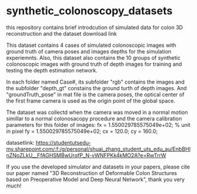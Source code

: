 # synthetic_colonoscopy_datasets
this repository contains brief introdcution of simulated data for colon 3D reconstruction and the dataset download link

This dataset contains 4 cases of simulated colonoscopic images with ground truth of camera poses and images depths for the simulation experiemnts.
Also, this dataset also contains the 10 groups of synthetic colonoscopic images with ground truth of depth images for training and testing the depth estimation network.

In each folder named Case#, its subfolder "rgb" contains the images and the subfolder "depth_gt" constains the ground turth of depth images. 
And "groundTruth_pose" in mat file is the camera poses, the optical center of the first frame camera is used as the origin point of the global space.

The dataset was collectd when the camera was moved in a normal motion simillar to a normal colonosacopy procedure and the camera calibration parameters for this folder of images: fx = 1.550029785575049e+02; % unit in pixel fy = 1.550029785575049e+02; cx = 120.0; cy = 160.0;

datasetlink: https://studentutsedu-my.sharepoint.com/:f:/g/personal/shuai_zhang_student_uts_edu_au/EnbBHlnZNoZLkU__FfAGHSMBwUrqfP_N-vWNFPKk4kMO2A?e=RwTrrW

If you use the developed simulator and datasets in your papers, please cite our paper named "3D Reconstruction of Deformable Colon Structures based on Preoperative Model and Deep Neural Network", thank you very much!
